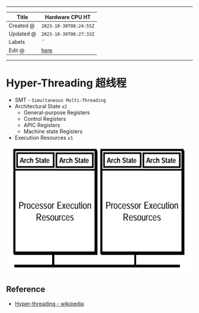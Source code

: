 -----

| Title     | Hardware CPU HT                                      |
| --------- | ---------------------------------------------------- |
| Created @ | `2023-10-30T08:24:55Z`                               |
| Updated @ | `2023-10-30T08:27:33Z`                               |
| Labels    | \`\`                                                 |
| Edit @    | [here](https://github.com/junxnone/xwiki/issues/295) |

-----

# Hyper-Threading 超线程

  - SMT - `Simultaneous Multi-Threading`
  - Architectural State `x2`
      - General-purpose Registers
      - Control Registers
      - APIC Registers
      - Machine state Registers
  - Execution Resources `x1`

![image](media/b2b67576b45dc7727430ab83f50813c769af92b7.png)

## Reference

  - [Hyper-threading -
    wikipedia](https://en.wikipedia.org/wiki/Hyper-threading)
